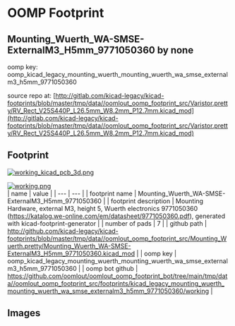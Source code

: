# OOMP Footprint  
## Mounting_Wuerth_WA-SMSE-ExternalM3_H5mm_9771050360  by none  
  
oomp key: oomp_kicad_legacy_mounting_wuerth_mounting_wuerth_wa_smse_externalm3_h5mm_9771050360  
  
source repo at: [http://gitlab.com/kicad-legacy/kicad-footprints/blob/master/tmp/data//oomlout_oomp_footprint_src/Varistor.pretty/RV_Rect_V25S440P_L26.5mm_W8.2mm_P12.7mm.kicad_mod](http://gitlab.com/kicad-legacy/kicad-footprints/blob/master/tmp/data//oomlout_oomp_footprint_src/Varistor.pretty/RV_Rect_V25S440P_L26.5mm_W8.2mm_P12.7mm.kicad_mod)  
## Footprint  
  
[![working_kicad_pcb_3d.png](working_kicad_pcb_3d_600.png)](working_kicad_pcb_3d.png)  
  
[![working.png](working_600.png)](working.png)  
| name | value | 
| --- | --- | 
| footprint name | Mounting_Wuerth_WA-SMSE-ExternalM3_H5mm_9771050360 | 
| footprint description | Mounting Hardware, external M3, height 5, Wuerth electronics 9771050360 (https://katalog.we-online.com/em/datasheet/9771050360.pdf), generated with kicad-footprint-generator | 
| number of pads | 7 | 
| github path | http://github.com/kicad-legacy/kicad-footprints/blob/master/tmp/data//oomlout_oomp_footprint_src/Mounting_Wuerth.pretty/Mounting_Wuerth_WA-SMSE-ExternalM3_H5mm_9771050360.kicad_mod | 
| oomp key | oomp_kicad_legacy_mounting_wuerth_mounting_wuerth_wa_smse_externalm3_h5mm_9771050360 | 
| oomp bot github | https://github.com/oomlout/oomlout_oomp_footprint_bot/tree/main/tmp/data//oomlout_oomp_footprint_src/footprints/kicad_legacy_mounting_wuerth_mounting_wuerth_wa_smse_externalm3_h5mm_9771050360/working | 
## Images  
